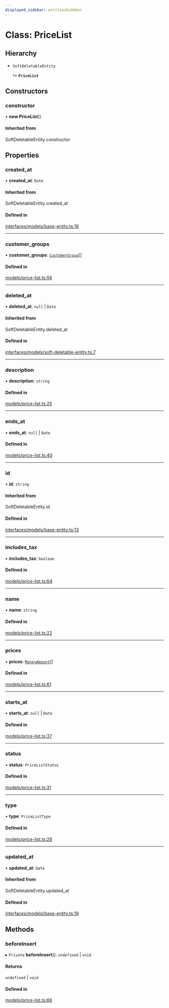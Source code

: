 ```yaml
---
displayed_sidebar: entitiesSidebar
---
```


# Class: PriceList

## Hierarchy

- `SoftDeletableEntity`

  ↳ **`PriceList`**

## Constructors

### constructor

• **new PriceList**()

#### Inherited from

SoftDeletableEntity.constructor

## Properties

### created\_at

• **created\_at**: `Date`

#### Inherited from

SoftDeletableEntity.created\_at

#### Defined in

[interfaces/models/base-entity.ts:16](https://github.com/medusajs/medusa/blob/6225aa57b/packages/medusa/src/interfaces/models/base-entity.ts#L16)

___

### customer\_groups

• **customer\_groups**: [`CustomerGroup`](CustomerGroup.md)[]

#### Defined in

[models/price-list.ts:56](https://github.com/medusajs/medusa/blob/6225aa57b/packages/medusa/src/models/price-list.ts#L56)

___

### deleted\_at

• **deleted\_at**: ``null`` \| `Date`

#### Inherited from

SoftDeletableEntity.deleted\_at

#### Defined in

[interfaces/models/soft-deletable-entity.ts:7](https://github.com/medusajs/medusa/blob/6225aa57b/packages/medusa/src/interfaces/models/soft-deletable-entity.ts#L7)

___

### description

• **description**: `string`

#### Defined in

[models/price-list.ts:25](https://github.com/medusajs/medusa/blob/6225aa57b/packages/medusa/src/models/price-list.ts#L25)

___

### ends\_at

• **ends\_at**: ``null`` \| `Date`

#### Defined in

[models/price-list.ts:40](https://github.com/medusajs/medusa/blob/6225aa57b/packages/medusa/src/models/price-list.ts#L40)

___

### id

• **id**: `string`

#### Inherited from

SoftDeletableEntity.id

#### Defined in

[interfaces/models/base-entity.ts:13](https://github.com/medusajs/medusa/blob/6225aa57b/packages/medusa/src/interfaces/models/base-entity.ts#L13)

___

### includes\_tax

• **includes\_tax**: `boolean`

#### Defined in

[models/price-list.ts:64](https://github.com/medusajs/medusa/blob/6225aa57b/packages/medusa/src/models/price-list.ts#L64)

___

### name

• **name**: `string`

#### Defined in

[models/price-list.ts:22](https://github.com/medusajs/medusa/blob/6225aa57b/packages/medusa/src/models/price-list.ts#L22)

___

### prices

• **prices**: [`MoneyAmount`](MoneyAmount.md)[]

#### Defined in

[models/price-list.ts:61](https://github.com/medusajs/medusa/blob/6225aa57b/packages/medusa/src/models/price-list.ts#L61)

___

### starts\_at

• **starts\_at**: ``null`` \| `Date`

#### Defined in

[models/price-list.ts:37](https://github.com/medusajs/medusa/blob/6225aa57b/packages/medusa/src/models/price-list.ts#L37)

___

### status

• **status**: `PriceListStatus`

#### Defined in

[models/price-list.ts:31](https://github.com/medusajs/medusa/blob/6225aa57b/packages/medusa/src/models/price-list.ts#L31)

___

### type

• **type**: `PriceListType`

#### Defined in

[models/price-list.ts:28](https://github.com/medusajs/medusa/blob/6225aa57b/packages/medusa/src/models/price-list.ts#L28)

___

### updated\_at

• **updated\_at**: `Date`

#### Inherited from

SoftDeletableEntity.updated\_at

#### Defined in

[interfaces/models/base-entity.ts:19](https://github.com/medusajs/medusa/blob/6225aa57b/packages/medusa/src/interfaces/models/base-entity.ts#L19)

## Methods

### beforeInsert

▸ `Private` **beforeInsert**(): `undefined` \| `void`

#### Returns

`undefined` \| `void`

#### Defined in

[models/price-list.ts:66](https://github.com/medusajs/medusa/blob/6225aa57b/packages/medusa/src/models/price-list.ts#L66)
